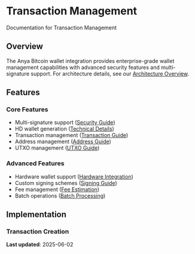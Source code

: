 # Transaction Management

Documentation for Transaction Management

## Overview

The Anya Bitcoin wallet integration provides enterprise-grade wallet management capabilities with advanced security features and multi-signature support. For architecture details, see our [Architecture Overview](../../../../../docs/architecture/OVERVIEW.md).

## Features

### Core Features

- Multi-signature support ([Security Guide](../../security/multi-signature.md))
- HD wallet generation ([Technical Details](../technical/hd-wallets.md))
- Transaction management ([Transaction Guide](../features/transaction-management.md))
- Address management ([Address Guide](../features/address-management.md))
- UTXO management ([UTXO Guide](../features/utxo-management.md))

### Advanced Features

- Hardware wallet support ([Hardware Integration](../features/hardware-wallets.md))
- Custom signing schemes ([Signing Guide](../features/signing-schemes.md))
- Fee management ([Fee Estimation](../../../../../anya-enterprise/docs/features/fee-estimation.md))
- Batch operations ([Batch Processing](../features/batch-operations.md))

## Implementation

### Transaction Creation

**Last updated**: 2025-06-02
